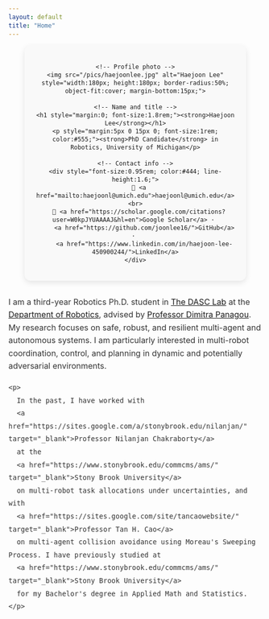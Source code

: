 ```yaml
---
layout: default
title: "Home"
---
```


<div style="display:flex; flex-direction:column; align-items:center; margin-bottom: 30px;">

  <!-- Profile card -->
  <div style="text-align:center; padding:20px; max-width:400px; border-radius:12px; box-shadow:0 4px 12px rgba(0,0,0,0.1); background-color:#f9f9f9;">
    
    <!-- Profile photo -->
    <img src="/pics/haejoonlee.jpg" alt="Haejoon Lee" style="width:180px; height:180px; border-radius:50%; object-fit:cover; margin-bottom:15px;">
    
    <!-- Name and title -->
    <h1 style="margin:0; font-size:1.8rem;"><strong>Haejoon Lee</strong></h1>
    <p style="margin:5px 0 15px 0; font-size:1rem; color:#555;"><strong>PhD Candidate</strong> in Robotics, University of Michigan</p>
    
    <!-- Contact info -->
    <div style="font-size:0.95rem; color:#444; line-height:1.6;">
      📧 <a href="mailto:haejoonl@umich.edu">haejoonl@umich.edu</a><br>
      🔗 <a href="https://scholar.google.com/citations?user=W0kpJYUAAAAJ&hl=en">Google Scholar</a> · 
         <a href="https://github.com/joonlee16/">GitHub</a> · 
         <a href="https://www.linkedin.com/in/haejoon-lee-450900244/">LinkedIn</a>
    </div>
  </div>
</div>

<div class="about-container" style="max-width:800px; margin:0 auto; line-height:1.6; font-size:1rem; color:#333;">
  <div class="bio-text">
    <p>
      I am a third-year Robotics Ph.D. student in
      <a href="https://dasc-lab.github.io/" target="_blank">The DASC Lab</a>
      at the
      <a href="https://robotics.umich.edu/" target="_blank">Department of Robotics</a>,
      advised by
      <a href="https://websites.umich.edu/~dpanagou/" target="_blank">Professor Dimitra Panagou</a>.
      My research focuses on safe, robust, and resilient multi-agent and autonomous systems. I am particularly interested in multi-robot coordination, control, and planning in dynamic and potentially adversarial environments.
    </p>

    <p>
      In the past, I have worked with 
      <a href="https://sites.google.com/a/stonybrook.edu/nilanjan/" target="_blank">Professor Nilanjan Chakraborty</a>
      at the 
      <a href="https://www.stonybrook.edu/commcms/ams/" target="_blank">Stony Brook University</a>
      on multi-robot task allocations under uncertainties, and with 
      <a href="https://sites.google.com/site/tancaowebsite/" target="_blank">Professor Tan H. Cao</a>
      on multi-agent collision avoidance using Moreau's Sweeping Process. I have previously studied at 
      <a href="https://www.stonybrook.edu/commcms/ams/" target="_blank">Stony Brook University</a>
      for my Bachelor's degree in Applied Math and Statistics.
    </p>
  </div>
</div>
